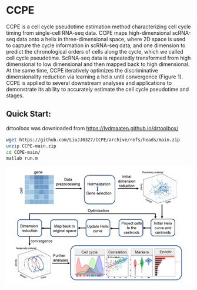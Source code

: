 # CCPE
CCPE is a cell cycle pseudotime estimation method characterizing cell cycle timing from single-cell RNA-seq data. CCPE maps high-dimensional scRNA-seq data onto a helix in three-dimensional space, where 2D space is used to capture the cycle information in scRNA-seq data, and one dimension to predict the chronological orders of cells along the cycle, which we called cell cycle pseudotime. ScRNA-seq data is repeatedly transformed from high dimensional to low dimensional and then mapped back to high dimensional. At the same time, CCPE iteratively optimizes the discriminative dimensionality reduction via learning a helix until convergence (Figure 1). CCPE is applied to several downstream analyses and applications to demonstrate its ability to accurately estimate the cell cycle pseudotime and stages.<br/>

## Quick Start:<br/>
drtoolbox was downloaded from https://lvdmaaten.github.io/drtoolbox/<br/>
```bash
wget https://github.com/LiuJJ0327/CCPE/archive/refs/heads/main.zip
unzip CCPE-main.zip
cd CCPE-main/
matlab run.m
```
![image](https://github.com/LiuJJ0327/CCPE/blob/main/images/figure1.PNG)
